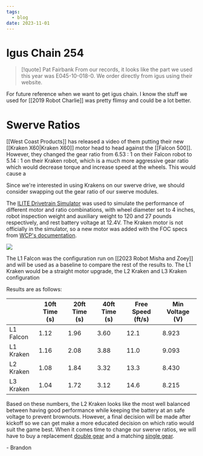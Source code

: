 ```yaml
---
tags:
  - blog
date: 2023-11-01
---
```

# Igus Chain 254

> [!quote] Pat Fairbank
> From our records, it looks like the part we used this year was E045-10-018-0. We order directly from igus using their website.

For future reference when we want to get igus chain. I know the stuff we used for [[2019 Robot Charlie]] was pretty flimsy and could be a lot better.

# Swerve Ratios

[[West Coast Products]] has released a video of them putting their new [[Kraken X60|Kraken X60]] motor head to head against the [[Falcon 500]]. However, they changed the gear ratio from 6.53 : 1 on their Falcon robot to 5.14 : 1 on their Kraken robot, which is a much more aggressive gear ratio which would decrease torque and increase speed at the wheels. This would cause a 

Since we're interested in using Krakens on our swerve drive, we should consider swapping out the gear ratio of our swerve modules.

The [ILITE Drivetrain Simulator](https://www.chiefdelphi.com/t/ilite-drivetrain-simulator-v2020/369188) was used to simulate the performance of different motor and ratio combinations, with wheel diameter set to 4 inches, robot inspection weight and auxiliary weight to 120 and 27 pounds respectively, and rest battery voltage at 12.4V. The Kraken motor is not officially in the simulator, so a new motor was added with the FOC specs from [WCP's documentation](https://docs.wcproducts.com/kraken-x60/overview-and-features/motor-performance).

![](https://i.imgur.com/s39XeT0.png)

The L1 Falcon was the configuration run on [[2023 Robot Misha and Zoey]] and will be used as a baseline to compare the rest of the results to. The L1 Kraken would be a straight motor upgrade, the L2 Kraken and L3 Kraken configuration

Results are as follows:

|  | 10ft Time (s) | 20ft Time (s) | 40ft Time (s) | Free Speed (ft/s) | Min Voltage (V) |
|---|---|---|---|---|---|
| L1 Falcon | 1.12 | 1.96 | 3.60 | 12.1 | 8.923 |
| L1 Kraken | 1.16 | 2.08 | 3.88 | 11.0 | 9.093 |
| L2 Kraken | 1.08 | 1.84 | 3.32 | 13.3 | 8.430 |
| L3 Kraken | 1.04 | 1.72 | 3.12 | 14.6 | 8.215 |

Based on these numbers, the L2 Kraken looks like the most well balanced between having good performance while keeping the battery at an safe voltage to prevent brownouts. However, a final decision will be made after kickoff so we can get make a more educated decision on which ratio would suit the game best. When it comes time to change our swerve ratios, we will have to buy a replacement [double gear](https://www.swervedrivespecialties.com/collections/mk4i-parts/products/27t-50t-20dp-double-gear?variant=39377997987953) and a matching [single gear](https://www.swervedrivespecialties.com/collections/mk4i-parts/products/27t-50t-20dp-double-gear?variant=39377997987953).

\- Brandon